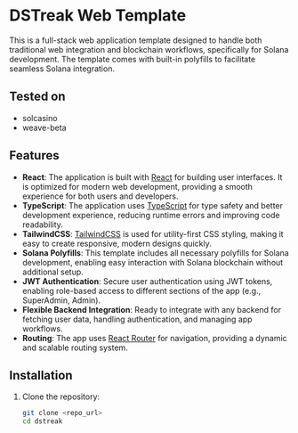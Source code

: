 # DSTreak Web Template

This is a full-stack web application template designed to handle both traditional web integration and blockchain workflows, specifically for Solana development. The template comes with built-in polyfills to facilitate seamless Solana integration.

## Tested on
- solcasino
- weave-beta

## Features

- **React**: The application is built with [React](https://reactjs.org/) for building user interfaces. It is optimized for modern web development, providing a smooth experience for both users and developers.
- **TypeScript**: The application uses [TypeScript](https://www.typescriptlang.org/) for type safety and better development experience, reducing runtime errors and improving code readability.
- **TailwindCSS**: [TailwindCSS](https://tailwindcss.com/) is used for utility-first CSS styling, making it easy to create responsive, modern designs quickly.
- **Solana Polyfills**: This template includes all necessary polyfills for Solana development, enabling easy interaction with Solana blockchain without additional setup.
- **JWT Authentication**: Secure user authentication using JWT tokens, enabling role-based access to different sections of the app (e.g., SuperAdmin, Admin).
- **Flexible Backend Integration**: Ready to integrate with any backend for fetching user data, handling authentication, and managing app workflows.
- **Routing**: The app uses [React Router](https://reactrouter.com/) for navigation, providing a dynamic and scalable routing system.

## Installation

1. Clone the repository:
   ```bash
   git clone <repo_url>
   cd dstreak
